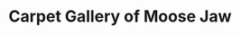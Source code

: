 ---
title: "Carpet Gallery of Moose Jaw"
url: /moose-jaw/carpet-gallery-of-moose-jaw/
shop: carpet
---
